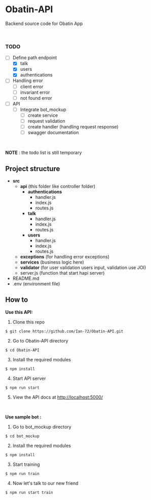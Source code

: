 # Obatin-API
Backend source code for Obatin App

&nbsp;

### TODO
- [ ] Define path endpoint
  - [x] talk
  - [x] users
  - [x] authentications
- [ ] Handling error
  - [ ] client error
  - [ ] invariant error
  - [ ] not found error
- [ ] API
  - [ ] Integrate bot_mockup
    - [ ] create service
    - [ ] request validation
    - [ ] create handler (handling request response)
    - [ ] swagger documentation

&nbsp;

**NOTE** : the todo list is still temporary
## Project structure 

* **src**
  * **api** (this folder like controller folder)
    * **authentications**
      * handler.js
      * index.js
      * routes.js
    * **talk**
      * handler.js
      * index.js
      * routes.js
    * **users**
      * handler.js
      * index.js
      * routes.js
  * **exceptions** (for handling error exceptions)
  * **services** (business logic here)
  * **validator** (for user validation users input, validation use JOI)
  * server.js (function that start hapi server)
* README.md
* .env (environment file)

## How to

**Use this API:** 
1) Clone this repo
```
$ git clone https://github.com/Ian-72/Obatin-API.git
```

2) Go to Obatin-API directory
```
$ cd Obatin-API
```

3) Install the required modules
```
$ npm install
```

4) Start API server
```
$ npm run start
```

5) View the API docs at
[http://localhost:5000/](http://localhost:5000/)

&nbsp;

**Use sample bot :**

1) Go to bot_mockup directory
```
$ cd bot_mockup
```

2) Install the required modules
```
$ npm install
```

3) Start training
```
$ npm run train
```

4) Now let's talk to our new friend
```
$ npm run start train
```